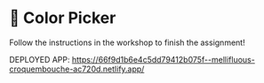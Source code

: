 # 🎨 Color Picker

Follow the instructions in the workshop to finish the assignment!

DEPLOYED APP: https://66f9d1b6e4c5dd79412b075f--mellifluous-croquembouche-ac720d.netlify.app/
